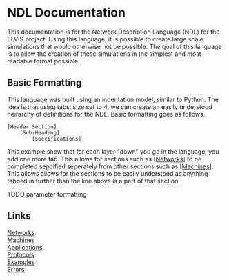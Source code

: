 # NDL Documentation

This documentation is for the Network Description Language (NDL) for the ELVIS project. Using this language, it is possible to create large scale simulations that would otherwise not be possible. The goal of this language is to allow the creation of these simulations in the simplest and most readable format possible.

## Basic Formatting

This language was built using an indentation model, similar to Python. The idea is that using tabs, size set to 4, we can create an easily understood heirarchy of definitions for the NDL. Basic formatting goes as follows.

```
[Header Section]
	[Sub-Heading]
		[Specifications]
```
This example show that for each layer "down" you go in the language, you add one more tab. This allows for sections such as [\[Networks\]](Networks.md) to be completed sepcified seperately from other sections such as [\[Machines\]](Machines.md). This allows allows for the sections to be easily understood as anything tabbed in further than the line above is a part of that section.

TODO parameter formatting

## Links

[Networks](Networks.md) <br>
[Machines](Machines.md) <br>
[Applications](Application.md) <br>
[Protocols](Protocol.md) <br>
[Examples](Examples.md) <br>
[Errors](Errors.md) <br>
